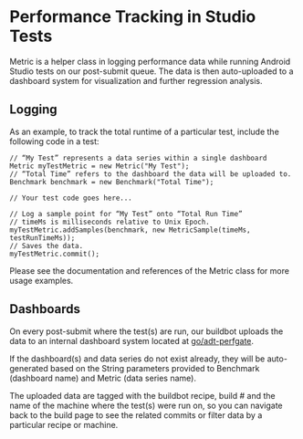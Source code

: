 # Performance Tracking in Studio Tests

Metric is a helper class in logging performance data while running
Android Studio tests on our post-submit queue. The data is then auto-uploaded
to a dashboard system for visualization and further regression analysis.

## Logging

As an example, to track the total runtime of a particular test, include
the following code in a test:

```
// “My Test” represents a data series within a single dashboard
Metric myTestMetric = new Metric("My Test");
// “Total Time” refers to the dashboard the data will be uploaded to.
Benchmark benchmark = new Benchmark("Total Time");

// Your test code goes here...

// Log a sample point for “My Test” onto “Total Run Time”
// timeMs is milliseconds relative to Unix Epoch.
myTestMetric.addSamples(benchmark, new MetricSample(timeMs, testRunTimeMs));
// Saves the data.
myTestMetric.commit();
```

Please see the documentation and references of the Metric class for more
usage examples.

## Dashboards

On every post-submit where the test(s) are run, our buildbot uploads the data to
an internal dashboard system located at [go/adt-perfgate](go/adt-perfgate).

If the dashboard(s) and data series do not exist already, they will be auto-
generated based on the String parameters provided to Benchmark (dashboard name)
and Metric (data series name).

The uploaded data are tagged with the buildbot recipe, build # and the name of
the machine where the test(s) were run on, so you can navigate back to the build
page to see the related commits or filter data by a particular recipe or machine.